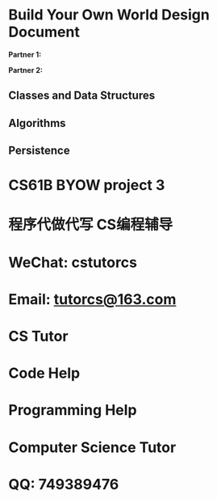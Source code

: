 # Build Your Own World Design Document

**Partner 1:**

**Partner 2:**

## Classes and Data Structures

## Algorithms

## Persistence
# CS61B BYOW project 3

# 程序代做代写 CS编程辅导

# WeChat: cstutorcs

# Email: tutorcs@163.com

# CS Tutor

# Code Help

# Programming Help

# Computer Science Tutor

# QQ: 749389476
